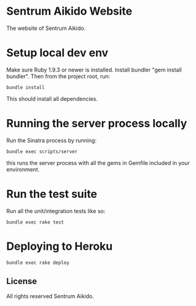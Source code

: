 # Sentrum Aikido Website

The website of Sentrum Aikido.

# Setup local dev env

Make sure Ruby 1.9.3 or newer is installed. Install bundler "gem
install bundler". Then from the project root, run:

	bundle install

This should install all dependencies.


# Running the server process locally

Run the Sinatra process by running:

	bundle exec scripts/server

this runs the server process with all the gems in Gemfile included in
your environment.

# Run the test suite

Run all the unit/integration tests like so:

	bundle exec rake test


# Deploying to Heroku

	bundle exec rake deploy




## License

All rights reserved Sentrum Aikido.
